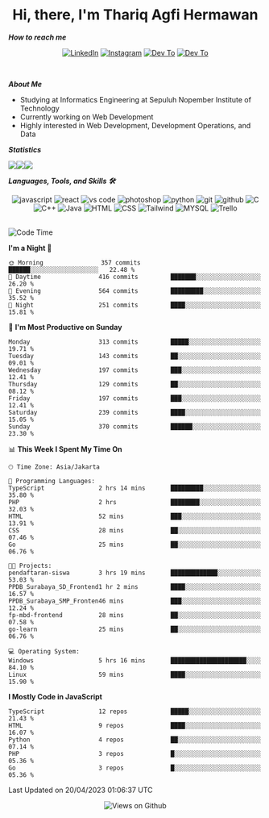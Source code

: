 <div align="center">
  <h1>Hi, there, I'm Thariq Agfi Hermawan</h1>
</div>


***How to reach me***
<p align='center'>
   <a href="https://www.linkedin.com/in/thariqagfihermawan" target="_blank"><img src="https://img.shields.io/badge/LinkedIn-0077B5?style=for-the-badge&logo=linkedin&logoColor=white" alt="LinkedIn"></a>
   <a href="https://www.instagram.com/thoriqagfi" target="_blank"><img src="https://img.shields.io/badge/Instagram-E4405F?style=for-the-badge&logo=instagram&logoColor=white" alt="Instagram"></a>
   <a href="https://medium.com/@thoriq.aghfi60" target="_blank"><img src="https://img.shields.io/badge/Medium-12100E?style=for-the-badge&logo=medium&logoColor=white" alt="Dev To"></a>
   <a href="https://linktr.ee/thoriqagfi" target="_blank"><img src="https://img.shields.io/badge/linktree-1de9b6?style=for-the-badge&logo=linktree&logoColor=white" alt="Dev To"></a>
</p>

<br>

***About Me***
- Studying at Informatics Engineering at Sepuluh Nopember Institute of Technology
- Currently working on Web Development
- Highly interested in Web Development, Development Operations, and Data

***Statistics***

<!-- [![GitHub Streak](http://github-readme-streak-stats.herokuapp.com?user=thoriqagfi&theme=dark)](https://git.io/streak-stats) -->

<div align="center">
  <div style="display: flex;">
    <img src="http://github-readme-streak-stats.herokuapp.com?user=thoriqagfi&theme=chartreuse-dark"/>
    <img src="https://github-readme-stats.vercel.app/api/top-langs/?username=thoriqagfi&layout=compact&&theme=chartreuse-dark&langs_count=8)](https://github.com/thoriqagfi"/>
    <img src="https://github-readme-stats.vercel.app/api?username=thoriqagfi&show_icons=true&theme=chartreuse-dark"/>
  </div>
</div>

<!-- [![Top Langs](https://github-readme-stats.vercel.app/api/top-langs/?username=thoriqagfi&layout=compact&&theme=chartreuse-dark&langs_count=8)](https://github.com/thoriqagfi)
< ![Agfi's GitHub stats](https://github-readme-stats.vercel.app/api?username=thoriqagfi&show_icons=true&theme=chartreuse-dark) -->

***Languages, Tools, and Skills 🛠***

  <div align="center">
    <img src="https://img.shields.io/badge/JavaScript-F7DF1E?style=for-the-badge&logo=javascript&logoColor=black" alt="javascript" />
    <img src="https://img.shields.io/badge/React-61DAFB?style=for-the-badge&logo=react&logoColor=black" alt="react" />
    <img src="https://img.shields.io/badge/vs%20code-007ACC?style=for-the-badge&logo=visual%20studio%20code&logoColor=white" alt="vs code" />
    <img src="https://img.shields.io/badge/adobe%20photoshop-31A8FF?style=for-the-badge&logo=adobe%20photoshop&logoColor=white" alt="photoshop" />
    <img src="https://img.shields.io/badge/python-3776AB?style=for-the-badge&logo=python&logoColor=white" alt="python" />
    <img src="https://img.shields.io/badge/Git-F05032?style=for-the-badge&logo=git&logoColor=white" alt="git" />
    <img src="https://img.shields.io/badge/GitHub-100000?style=for-the-badge&logo=github&logoColor=white" alt="github" />
    <img src="https://img.shields.io/badge/c-%2300599C.svg?style=for-the-badge&logo=c&logoColor=white" alt="C" />
    <img src="https://img.shields.io/badge/c++-%2300599C.svg?style=for-the-badge&logo=c%2B%2B&logoColor=white" alt="C++" />
    <img src="https://img.shields.io/badge/Java-ED8B00?style=for-the-badge&logo=java&logoColor=white" alt="Java"/>
    <img src="https://img.shields.io/badge/HTML5-E34F26?style=for-the-badge&logo=html5&logoColor=white" alt="HTML" />
    <img src="https://img.shields.io/badge/CSS-239120?&style=for-the-badge&logo=css3&logoColor=white" alt ="CSS" />
    <img src="https://img.shields.io/badge/tailwindcss-%2338B2AC.svg?style=for-the-badge&logo=tailwind-css&logoColor=white" alt="Tailwind" />
    <img src="https://img.shields.io/badge/MySQL-00000F?style=for-the-badge&logo=mysql&logoColor=white" alt="MYSQL" />
    <img src="https://img.shields.io/badge/Trello-%23026AA7.svg?style=for-the-badge&logo=Trello&logoColor=white" alt="Trello" />
  </div><br>

<!--START_SECTION:waka-->
![Code Time](http://img.shields.io/badge/Code%20Time-309%20hrs%2025%20mins-blue)

**I'm a Night 🦉** 

```text
🌞 Morning                357 commits         ██████░░░░░░░░░░░░░░░░░░░   22.48 % 
🌆 Daytime                416 commits         ███████░░░░░░░░░░░░░░░░░░   26.20 % 
🌃 Evening                564 commits         █████████░░░░░░░░░░░░░░░░   35.52 % 
🌙 Night                  251 commits         ████░░░░░░░░░░░░░░░░░░░░░   15.81 % 
```
📅 **I'm Most Productive on Sunday** 

```text
Monday                   313 commits         █████░░░░░░░░░░░░░░░░░░░░   19.71 % 
Tuesday                  143 commits         ██░░░░░░░░░░░░░░░░░░░░░░░   09.01 % 
Wednesday                197 commits         ███░░░░░░░░░░░░░░░░░░░░░░   12.41 % 
Thursday                 129 commits         ██░░░░░░░░░░░░░░░░░░░░░░░   08.12 % 
Friday                   197 commits         ███░░░░░░░░░░░░░░░░░░░░░░   12.41 % 
Saturday                 239 commits         ████░░░░░░░░░░░░░░░░░░░░░   15.05 % 
Sunday                   370 commits         ██████░░░░░░░░░░░░░░░░░░░   23.30 % 
```


📊 **This Week I Spent My Time On** 

```text
🕑︎ Time Zone: Asia/Jakarta

💬 Programming Languages: 
TypeScript               2 hrs 14 mins       █████████░░░░░░░░░░░░░░░░   35.80 % 
PHP                      2 hrs               ████████░░░░░░░░░░░░░░░░░   32.03 % 
HTML                     52 mins             ███░░░░░░░░░░░░░░░░░░░░░░   13.91 % 
CSS                      28 mins             ██░░░░░░░░░░░░░░░░░░░░░░░   07.46 % 
Go                       25 mins             ██░░░░░░░░░░░░░░░░░░░░░░░   06.76 % 

🐱‍💻 Projects: 
pendaftaran-siswa        3 hrs 19 mins       █████████████░░░░░░░░░░░░   53.03 % 
PPDB_Surabaya_SD_Frontend1 hr 2 mins         ████░░░░░░░░░░░░░░░░░░░░░   16.57 % 
PPDB_Surabaya_SMP_Fronten46 mins             ███░░░░░░░░░░░░░░░░░░░░░░   12.24 % 
fp-mbd-frontend          28 mins             ██░░░░░░░░░░░░░░░░░░░░░░░   07.58 % 
go-learn                 25 mins             ██░░░░░░░░░░░░░░░░░░░░░░░   06.76 % 

💻 Operating System: 
Windows                  5 hrs 16 mins       █████████████████████░░░░   84.10 % 
Linux                    59 mins             ████░░░░░░░░░░░░░░░░░░░░░   15.90 % 
```

**I Mostly Code in JavaScript** 

```text
TypeScript               12 repos            █████░░░░░░░░░░░░░░░░░░░░   21.43 % 
HTML                     9 repos             ████░░░░░░░░░░░░░░░░░░░░░   16.07 % 
Python                   4 repos             ██░░░░░░░░░░░░░░░░░░░░░░░   07.14 % 
PHP                      3 repos             █░░░░░░░░░░░░░░░░░░░░░░░░   05.36 % 
Go                       3 repos             █░░░░░░░░░░░░░░░░░░░░░░░░   05.36 % 
```




 Last Updated on 20/04/2023 01:06:37 UTC
<!--END_SECTION:waka-->

<div align="center">
<img src="https://komarev.com/ghpvc/?username=thoriqagfi&color=blue" alt="Views on Github" />
</div>